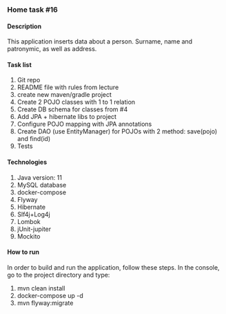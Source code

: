 <h3>Home task #16</h3>
<h4>Description</h4>
<p>This application inserts data about a person. Surname, name and patronymic,
 as well as address.</p>
<h4>Task list</h4>
<ol>
<li>Git repo
<li>README file with rules from lecture
<li>create new maven/gradle project
<li>Create 2 POJO classes with 1 to 1 relation
<li>Create DB schema for classes from #4
<li>Add JPA + hibernate libs to project
<li>Configure POJO mapping with JPA annotations
<li>Create DAO (use EntityManager) for POJOs with 2 method: save(pojo) and find(id)
<li>Tests
</ol> 
<h4>Technologies</h4>
<ol>
<li>Java version: 11
<li>MySQL database
<li>docker-compose
<li>Flyway
<li>Hibernate
<li>Slf4j+Log4j
<li>Lombok
<li>jUnit-jupiter
<li>Mockito
</ol>
<h4>How to run</h4>
<p>In order to build and run the application, follow these steps. 
In the console, go to the project directory and type:</p>
<ol>
<li>mvn clean install
<li>docker-compose up -d
<li>mvn flyway:migrate
</ol>